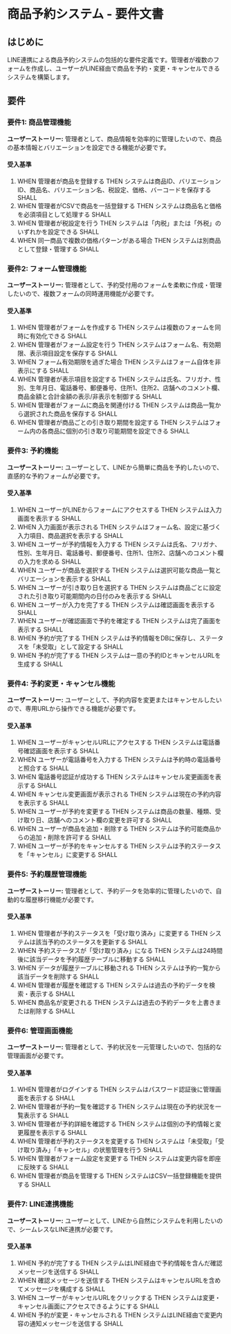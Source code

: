 # 商品予約システム - 要件文書

## はじめに

LINE連携による商品予約システムの包括的な要件定義です。管理者が複数のフォームを作成し、ユーザーがLINE経由で商品を予約・変更・キャンセルできるシステムを構築します。

## 要件

### 要件1: 商品管理機能

**ユーザーストーリー:** 管理者として、商品情報を効率的に管理したいので、商品の基本情報とバリエーションを設定できる機能が必要です。

#### 受入基準

1. WHEN 管理者が商品を登録する THEN システムは商品ID、バリエーションID、商品名、バリエーション名、税設定、価格、バーコードを保存する SHALL
2. WHEN 管理者がCSVで商品を一括登録する THEN システムは商品名と価格を必須項目として処理する SHALL
3. WHEN 管理者が税設定を行う THEN システムは「内税」または「外税」のいずれかを設定できる SHALL
4. WHEN 同一商品で複数の価格パターンがある場合 THEN システムは別商品として登録・管理する SHALL

### 要件2: フォーム管理機能

**ユーザーストーリー:** 管理者として、予約受付用のフォームを柔軟に作成・管理したいので、複数フォームの同時運用機能が必要です。

#### 受入基準

1. WHEN 管理者がフォームを作成する THEN システムは複数のフォームを同時に有効化できる SHALL
2. WHEN 管理者がフォーム設定を行う THEN システムはフォーム名、有効期限、表示項目設定を保存する SHALL
3. WHEN フォーム有効期限を過ぎた場合 THEN システムはフォーム自体を非表示にする SHALL
4. WHEN 管理者が表示項目を設定する THEN システムは氏名、フリガナ、性別、生年月日、電話番号、郵便番号、住所1、住所2、店舗へのコメント欄、商品金額と合計金額の表示/非表示を制御する SHALL
5. WHEN 管理者がフォームに商品を関連付ける THEN システムは商品一覧から選択された商品を保存する SHALL
6. WHEN 管理者が商品ごとの引き取り期間を設定する THEN システムはフォーム内の各商品に個別の引き取り可能期間を設定できる SHALL

### 要件3: 予約機能

**ユーザーストーリー:** ユーザーとして、LINEから簡単に商品を予約したいので、直感的な予約フォームが必要です。

#### 受入基準

1. WHEN ユーザーがLINEからフォームにアクセスする THEN システムは入力画面を表示する SHALL
2. WHEN 入力画面が表示される THEN システムはフォーム名、設定に基づく入力項目、商品選択を表示する SHALL
3. WHEN ユーザーが予約情報を入力する THEN システムは氏名、フリガナ、性別、生年月日、電話番号、郵便番号、住所1、住所2、店舗へのコメント欄の入力を求める SHALL
4. WHEN ユーザーが商品を選択する THEN システムは選択可能な商品一覧とバリエーションを表示する SHALL
5. WHEN ユーザーが引き取り日を選択する THEN システムは商品ごとに設定された引き取り可能期間内の日付のみを表示する SHALL
6. WHEN ユーザーが入力を完了する THEN システムは確認画面を表示する SHALL
7. WHEN ユーザーが確認画面で予約を確定する THEN システムは完了画面を表示する SHALL
8. WHEN 予約が完了する THEN システムは予約情報をDBに保存し、ステータスを「未受取」として設定する SHALL
9. WHEN 予約が完了する THEN システムは一意の予約IDとキャンセルURLを生成する SHALL

### 要件4: 予約変更・キャンセル機能

**ユーザーストーリー:** ユーザーとして、予約内容を変更またはキャンセルしたいので、専用URLから操作できる機能が必要です。

#### 受入基準

1. WHEN ユーザーがキャンセルURLにアクセスする THEN システムは電話番号確認画面を表示する SHALL
2. WHEN ユーザーが電話番号を入力する THEN システムは予約時の電話番号と照合する SHALL
3. WHEN 電話番号認証が成功する THEN システムはキャンセル変更画面を表示する SHALL
4. WHEN キャンセル変更画面が表示される THEN システムは現在の予約内容を表示する SHALL
5. WHEN ユーザーが予約を変更する THEN システムは商品の数量、種類、受け取り日、店舗へのコメント欄の変更を許可する SHALL
6. WHEN ユーザーが商品を追加・削除する THEN システムは予約可能商品からの追加・削除を許可する SHALL
7. WHEN ユーザーが予約をキャンセルする THEN システムは予約ステータスを「キャンセル」に変更する SHALL

### 要件5: 予約履歴管理機能

**ユーザーストーリー:** 管理者として、予約データを効率的に管理したいので、自動的な履歴移行機能が必要です。

#### 受入基準

1. WHEN 管理者が予約ステータスを「受け取り済み」に変更する THEN システムは該当予約のステータスを更新する SHALL
2. WHEN 予約ステータスが「受け取り済み」になる THEN システムは24時間後に該当データを予約履歴テーブルに移動する SHALL
3. WHEN データが履歴テーブルに移動される THEN システムは予約一覧から該当データを削除する SHALL
4. WHEN 管理者が履歴を確認する THEN システムは過去の予約データを検索・表示する SHALL
5. WHEN 商品名が変更される THEN システムは過去の予約データを上書きまたは削除する SHALL

### 要件6: 管理画面機能

**ユーザーストーリー:** 管理者として、予約状況を一元管理したいので、包括的な管理画面が必要です。

#### 受入基準

1. WHEN 管理者がログインする THEN システムはパスワード認証後に管理画面を表示する SHALL
2. WHEN 管理者が予約一覧を確認する THEN システムは現在の予約状況を一覧表示する SHALL
3. WHEN 管理者が予約詳細を確認する THEN システムは個別の予約情報と変更履歴を表示する SHALL
4. WHEN 管理者が予約ステータスを変更する THEN システムは「未受取」「受け取り済み」「キャンセル」の状態管理を行う SHALL
5. WHEN 管理者がフォーム設定を変更する THEN システムは変更内容を即座に反映する SHALL
6. WHEN 管理者が商品を管理する THEN システムはCSV一括登録機能を提供する SHALL

### 要件7: LINE連携機能

**ユーザーストーリー:** ユーザーとして、LINEから自然にシステムを利用したいので、シームレスなLINE連携が必要です。

#### 受入基準

1. WHEN 予約が完了する THEN システムはLINE経由で予約情報を含んだ確認メッセージを送信する SHALL
2. WHEN 確認メッセージを送信する THEN システムはキャンセルURLを含めてメッセージを構成する SHALL
3. WHEN ユーザーがキャンセルURLをクリックする THEN システムは変更・キャンセル画面にアクセスできるようにする SHALL
4. WHEN 予約が変更・キャンセルされる THEN システムはLINE経由で変更内容の通知メッセージを送信する SHALL